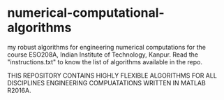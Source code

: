 # numerical-computational-algorithms
my robust algorithms for engineering numerical computations for the course ESO208A, Indian Institute of Technology, Kanpur.
Read the "instructions.txt" to know the list of algorithms available in the repo.

THIS REPOSITORY CONTAINS HIGHLY FLEXIBLE ALGORITHMS FOR ALL DISCIPLINES ENGINEERING COMPUATATIONS WRITTEN IN MATLAB R2016A.

